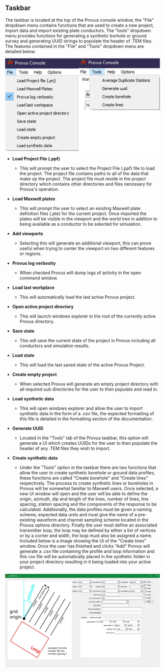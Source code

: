 ## Taskbar

The taskbar is located at the top of the Provus console window, the "File" dropdown menu contains functions that are used to create a new project, import data and import existing plate conductors. The "tools" dropdown menu provides functions for generating a synthetic borhole or ground survey and generating UUID strings to populate the header of .TEM files. The features contained in the "File" and "Tools" dropdown menu are detailed below.

![The file dropdown menu in the Provus console](../images/taskbar2.png)

* **Load Project File (.ppf)**
    * This will prompt the user to select the Project File (.ppf) file to load the project. The project file contains paths to all of the data that make up the project. The project file must reside in the project directory which contains other directories and files necessary for Provus's operation.

* **Load Maxwell plates**
    * This will prompt the user to select an existing Maxwell plate definition files (.pte) for the current project. Once imported the plates will be visible in the viewport and the world tree in addition to being available as a conductor to be selected for simulation.

* **Add viewports**
    * Selecting this will generate an additional viewport, this can prove useful when trying to center the viewport on two different features or regions.

* **Provus log verbosity**
    * When checked Provus will dump logs of activity in the open command window.

* **Load last workplace**
    * This will automatically load the last active Provus project.

* **Open active project directory**
    * This will launch windows explorer in the root of the currently active Provus directory.

* **Save state**
    * This will save the current state of the project in Provus including all conductors and simulation results.

* **Load state**
    * This will load the last saved state of the active Provus Project.

* **Create empty project**
    * When selected Provus will generate am empty project directory with all required sub directories for the user to then populate and read in.

* **Load synthetic data**
    * This will open windows explorer and allow the user to import synthetic data in the form of a .csv file, the expected formatting of this file is detailed in the formatting section of the documentation.

* **Generate UUID**
    * Located in the "Tools" tab of the Provus taskbar, this option will generate a UI which creates UUIDs for the user to then populate the header of any .TEM files they wish to import.

* **Create synthetic data**
    * Under the "Tools" option in the taskbar there are two functions that allow the user to create synthetic borehole or ground data profiles, these functions are called "Create borehole" and "Create lines" respectively. The process to create synthetic lines or boreholes in Provus will be somewhat familiar to Maxwell users. Once selected, a new UI window will open and the user will be able to define the origin, azimuth, dip and length of the lines, number of lines, line spacing, station spacing and the components of the response to be calculated. Additionally, the data profiles must be given a naming scheme, expected data units and must give the name of a pre-existing waveform and channel sampling scheme located in the Provus options directory. Finally the user must define an associated transmitter loop, the loop may be defined by either a list of vertices or by a corner and width, the loop must also be assigned a name. Included below is a image showing the UI of the "Create lines" window. Once the user has finished and clicks "Add" Provus will generate a .csv file containing the profile and loop information and this csv file will be automatically placed in the synthetic folder in your project directory resulting in it being loaded into your active project.

![The Create lines widget accessed by the user in the "Tools" tab of the Provus console taskbar](../images/create_lines.png)